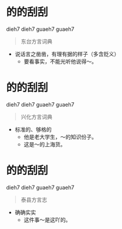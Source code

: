 # 的的刮刮
dieh7 dieh7 guaeh7 guaeh7
> 东台方言词典
- 说话言之凿凿，有理有据的样子（多含贬义）
  - 要看事实，不能光听他说得～。

# 的的刮刮
dieh7 dieh7 guaeh7 guaeh7
> 兴化方言词典
- 标准的、够格的
  - 他是老大学生，～的知识份子。
  - 这是～的上海货。

# 的的刮刮
dieh7 dieh7 guaeh7 guaeh7
> 泰县方言志
- 确确实实
  - 这件事～是这吖的。
